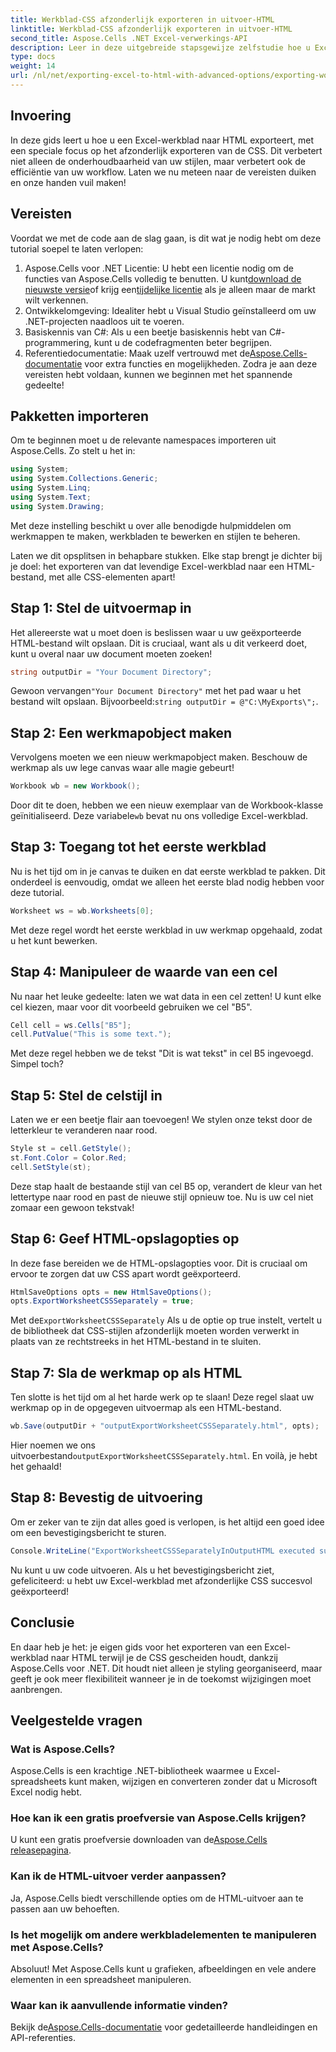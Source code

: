 ```yaml
---
title: Werkblad-CSS afzonderlijk exporteren in uitvoer-HTML
linktitle: Werkblad-CSS afzonderlijk exporteren in uitvoer-HTML
second_title: Aspose.Cells .NET Excel-verwerkings-API
description: Leer in deze uitgebreide stapsgewijze zelfstudie hoe u Excel-werkbladen effectief naar HTML kunt exporteren met afzonderlijke CSS met behulp van Aspose.Cells voor .NET.
type: docs
weight: 14
url: /nl/net/exporting-excel-to-html-with-advanced-options/exporting-worksheet-css-separately/
---
```

## Invoering
In deze gids leert u hoe u een Excel-werkblad naar HTML exporteert, met een speciale focus op het afzonderlijk exporteren van de CSS. Dit verbetert niet alleen de onderhoudbaarheid van uw stijlen, maar verbetert ook de efficiëntie van uw workflow. Laten we nu meteen naar de vereisten duiken en onze handen vuil maken!
## Vereisten
Voordat we met de code aan de slag gaan, is dit wat je nodig hebt om deze tutorial soepel te laten verlopen:
1. Aspose.Cells voor .NET Licentie: U hebt een licentie nodig om de functies van Aspose.Cells volledig te benutten. U kunt[download de nieuwste versie](https://releases.aspose.com/cells/net/)of krijg een[tijdelijke licentie](https://purchase.aspose.com/temporary-license/) als je alleen maar de markt wilt verkennen.
2. Ontwikkelomgeving: Idealiter hebt u Visual Studio geïnstalleerd om uw .NET-projecten naadloos uit te voeren.
3. Basiskennis van C#: Als u een beetje basiskennis hebt van C#-programmering, kunt u de codefragmenten beter begrijpen.
4.  Referentiedocumentatie: Maak uzelf vertrouwd met de[Aspose.Cells-documentatie](https://reference.aspose.com/cells/net/) voor extra functies en mogelijkheden.
Zodra je aan deze vereisten hebt voldaan, kunnen we beginnen met het spannende gedeelte!
## Pakketten importeren
Om te beginnen moet u de relevante namespaces importeren uit Aspose.Cells. Zo stelt u het in:
```csharp
using System;
using System.Collections.Generic;
using System.Linq;
using System.Text;
using System.Drawing;
```
Met deze instelling beschikt u over alle benodigde hulpmiddelen om werkmappen te maken, werkbladen te bewerken en stijlen te beheren.

Laten we dit opsplitsen in behapbare stukken. Elke stap brengt je dichter bij je doel: het exporteren van dat levendige Excel-werkblad naar een HTML-bestand, met alle CSS-elementen apart!
## Stap 1: Stel de uitvoermap in
Het allereerste wat u moet doen is beslissen waar u uw geëxporteerde HTML-bestand wilt opslaan. Dit is cruciaal, want als u dit verkeerd doet, kunt u overal naar uw document moeten zoeken!
```csharp
string outputDir = "Your Document Directory";
```
 Gewoon vervangen`"Your Document Directory"` met het pad waar u het bestand wilt opslaan. Bijvoorbeeld:`string outputDir = @"C:\MyExports\";`.
## Stap 2: Een werkmapobject maken
Vervolgens moeten we een nieuw werkmapobject maken. Beschouw de werkmap als uw lege canvas waar alle magie gebeurt!
```csharp
Workbook wb = new Workbook();
```
 Door dit te doen, hebben we een nieuw exemplaar van de Workbook-klasse geïnitialiseerd. Deze variabele`wb` bevat nu ons volledige Excel-werkblad.
## Stap 3: Toegang tot het eerste werkblad
Nu is het tijd om in je canvas te duiken en dat eerste werkblad te pakken. Dit onderdeel is eenvoudig, omdat we alleen het eerste blad nodig hebben voor deze tutorial.
```csharp
Worksheet ws = wb.Worksheets[0];
```
Met deze regel wordt het eerste werkblad in uw werkmap opgehaald, zodat u het kunt bewerken.
## Stap 4: Manipuleer de waarde van een cel
Nu naar het leuke gedeelte: laten we wat data in een cel zetten! U kunt elke cel kiezen, maar voor dit voorbeeld gebruiken we cel "B5".
```csharp
Cell cell = ws.Cells["B5"];
cell.PutValue("This is some text.");
```
Met deze regel hebben we de tekst "Dit is wat tekst" in cel B5 ingevoegd. Simpel toch? 
## Stap 5: Stel de celstijl in
Laten we er een beetje flair aan toevoegen! We stylen onze tekst door de letterkleur te veranderen naar rood. 
```csharp
Style st = cell.GetStyle();
st.Font.Color = Color.Red;
cell.SetStyle(st);
```
Deze stap haalt de bestaande stijl van cel B5 op, verandert de kleur van het lettertype naar rood en past de nieuwe stijl opnieuw toe. Nu is uw cel niet zomaar een gewoon tekstvak!
## Stap 6: Geef HTML-opslagopties op
In deze fase bereiden we de HTML-opslagopties voor. Dit is cruciaal om ervoor te zorgen dat uw CSS apart wordt geëxporteerd.
```csharp
HtmlSaveOptions opts = new HtmlSaveOptions();
opts.ExportWorksheetCSSSeparately = true;
```
 Met de`ExportWorksheetCSSSeparately` Als u de optie op true instelt, vertelt u de bibliotheek dat CSS-stijlen afzonderlijk moeten worden verwerkt in plaats van ze rechtstreeks in het HTML-bestand in te sluiten.
## Stap 7: Sla de werkmap op als HTML
Ten slotte is het tijd om al het harde werk op te slaan! Deze regel slaat uw werkmap op in de opgegeven uitvoermap als een HTML-bestand.
```csharp
wb.Save(outputDir + "outputExportWorksheetCSSSeparately.html", opts);
```
Hier noemen we ons uitvoerbestand`outputExportWorksheetCSSSeparately.html`. En voilà, je hebt het gehaald!
## Stap 8: Bevestig de uitvoering
Om er zeker van te zijn dat alles goed is verlopen, is het altijd een goed idee om een bevestigingsbericht te sturen.
```csharp
Console.WriteLine("ExportWorksheetCSSSeparatelyInOutputHTML executed successfully.");
```
Nu kunt u uw code uitvoeren. Als u het bevestigingsbericht ziet, gefeliciteerd: u hebt uw Excel-werkblad met afzonderlijke CSS succesvol geëxporteerd!
## Conclusie
En daar heb je het: je eigen gids voor het exporteren van een Excel-werkblad naar HTML terwijl je de CSS gescheiden houdt, dankzij Aspose.Cells voor .NET. Dit houdt niet alleen je styling georganiseerd, maar geeft je ook meer flexibiliteit wanneer je in de toekomst wijzigingen moet aanbrengen. 
## Veelgestelde vragen
### Wat is Aspose.Cells?
Aspose.Cells is een krachtige .NET-bibliotheek waarmee u Excel-spreadsheets kunt maken, wijzigen en converteren zonder dat u Microsoft Excel nodig hebt.
### Hoe kan ik een gratis proefversie van Aspose.Cells krijgen?
 U kunt een gratis proefversie downloaden van de[Aspose.Cells releasepagina](https://releases.aspose.com/).
### Kan ik de HTML-uitvoer verder aanpassen?
Ja, Aspose.Cells biedt verschillende opties om de HTML-uitvoer aan te passen aan uw behoeften.
### Is het mogelijk om andere werkbladelementen te manipuleren met Aspose.Cells?
Absoluut! Met Aspose.Cells kunt u grafieken, afbeeldingen en vele andere elementen in een spreadsheet manipuleren.
### Waar kan ik aanvullende informatie vinden?
 Bekijk de[Aspose.Cells-documentatie](https://reference.aspose.com/cells/net/) voor gedetailleerde handleidingen en API-referenties.